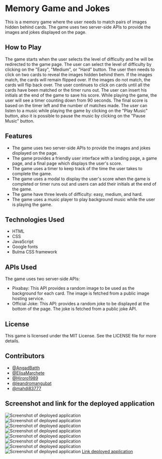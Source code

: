 # Memory Game and Jokes 
This is a memory game where the user needs to match pairs of images hidden behind cards. The game uses two server-side APIs to provide the images and jokes displayed on the page.

## How to Play
The game starts when the user selects the level of difficulty and he will be redirected to the game page. The user can select the level of difficulty by clicking on the "Easy", "Medium", or "Hard" button.
The user then needs to click on two cards to reveal the images hidden behind them. If the images match, the cards will remain flipped over. If the images do not match, the cards will flip back over. The user continues to click on cards until all the cards have been matched or the timer runs out. The user can insert his initials at the end of the game to save his score.
While playing the game, the user will see a timer counting down from 90 seconds. The final score is based on the timer left and the number of matches made.
The user can listen to a music while playing the game by clicking on the "Play Music" button, also it is possible to pause the music by clicking on the "Pause Music" button.

## Features
- The game uses two server-side APIs to provide the images and jokes displayed on the page.
- The game provides a friendly user interface with a landing page, a game page, and a final page which displays the user's score.
- The game uses a timer to keep track of the time the user takes to complete the game.
- The game uses a modal to display the user's score when the game is completed or timer runs out and users can add their initials at the end of the game.
- The game have three levels of difficulty: easy, medium, and hard.
- The game uses a music player to play background music while the user is playing the game.

## Technologies Used
- HTML
- CSS
- JavaScript
- Google fonts
- Bulma CSS framework

## APIs Used
The game uses two server-side APIs:

- Pixabay: This API provides a random image to be used as the background for each card. The image is fetched from a public image hosting service.
- Official Joke: This API: provides a random joke to be displayed at the bottom of the page. The joke is fetched from a public joke API.

## License
This game is licensed under the MIT License. See the LICENSE file for more details.

## Contributors
- [@AngadBatth](https://github.com/AngadBatth) 
- [@ElisaMarchete](https://github.com/ElisaMarchete)
- [@Hiroro1989](https://github.com/Hiroro1989)
- [@leandromangubat](https://github.com/leandromangubat)
- [@mahdi83777](https://github.com/mahdi83777)

## Screenshot and link for the deployed application
![Screenshot of deployed application](./Assets/screenshots/screenshot1.png)
![Screenshot of deployed application](./Assets/screenshots/screenshot2.png)
![Screenshot of deployed application](./Assets/screenshots/screenshot3.png)
![Screenshot of deployed application](./Assets/screenshots/screenshot4.png)
![Screenshot of deployed application](./Assets/screenshots/screenshot5.png)
![Screenshot of deployed application](./Assets/screenshots/screenshot6.png)
![Screenshot of deployed application](./Assets/screenshots/screenshot7.png)
![Screenshot of deployed application](./Assets/screenshots/screenshot8.png)
[Link deployed application](https://angadbatth.github.io/memory-game/)